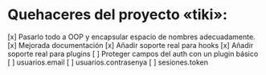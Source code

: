 # Quehaceres del proyecto «tiki»:

[x] Pasarlo todo a OOP y encapsular espacio de nombres adecuadamente.
[x] Mejorada documentación
[x] Añadir soporte real para hooks
[x] Añadir soporte real para plugins
[ ] Proteger campos del auth con un plugin básico
  [ ] usuarios.email
  [ ] usuarios.contrasenya
  [ ] sesiones.token